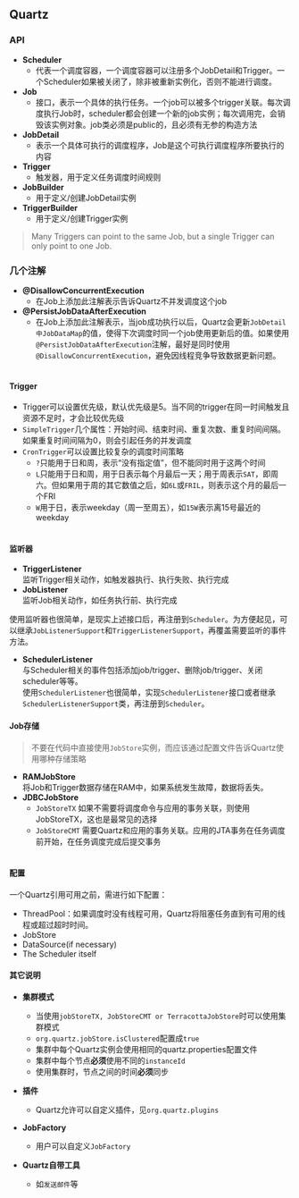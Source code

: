 ## Quartz    
### API    
+ **Scheduler**    
    - 代表一个调度容器，一个调度容器可以注册多个JobDetail和Trigger。一个Scheduler如果被关闭了，除非被重新实例化，否则不能进行调度。    
+ **Job**    
    - 接口，表示一个具体的执行任务。一个job可以被多个trigger关联。每次调度执行Job时，scheduler都会创建一个新的job实例；每次调用完，会销毁该实例对象。job类必须是public的，且必须有无参的构造方法    
+ **JobDetail**    
    - 表示一个具体可执行的调度程序，Job是这个可执行调度程序所要执行的内容    
+ **Trigger**    
    - 触发器，用于定义任务调度时间规则    
+ **JobBuilder**    
    - 用于定义/创建JobDetail实例    
+ **TriggerBuilder**    
    - 用于定义/创建Trigger实例    

> Many Triggers can point to the same Job, but a single Trigger can only point to one Job.
    
### 几个注解    
+ **@DisallowConcurrentExecution**    
    - 在Job上添加此注解表示告诉Quartz不并发调度这个job    
+ **@PersistJobDataAfterExecution**    
    - 在Job上添加此注解表示，当job成功执行以后，Quartz会更新`JobDetail中JobDataMap`的值，使得下次调度时同一个job使用更新后的值。如果使用`@PersistJobDataAfterExecution`注解，最好是同时使用`@DisallowConcurrentExecution`，避免因线程竞争导致数据更新问题。    
    
#### Trigger    
+ Trigger可以设置优先级，默认优先级是5。当不同的trigger在同一时间触发且资源不足时，才会比较优先级    
+ `SimpleTrigger`几个属性：开始时间、结束时间、重复次数、重复时间间隔。如果重复时间间隔为0，则会引起任务的并发调度    
+ `CronTrigger`可以设置比较复杂的调度时间策略    
    - `?`只能用于日和周，表示“没有指定值”，但不能同时用于这两个时间    
    - `L`只能用于日和周，用于日表示每个月最后一天；用于周表示`SAT`，即周六。但如果用于周的其它数值之后，如`6L`或`FRIL`，则表示这个月的最后一个FRI    
    - `W`用于日，表示weekday（周一至周五），如`15W`表示离15号最近的weekday    
    
#### 监听器    
+ **TriggerListener**    
监听Trigger相关动作，如触发器执行、执行失败、执行完成    
+ **JobListener**    
监听Job相关动作，如任务执行前、执行完成    

使用监听器也很简单，是现实上述接口后，再注册到`Scheduler`。为方便起见，可以继承`JobListenerSupport`和`TriggerListenerSupport`，再覆盖需要监听的事件方法。    

+ **SchedulerListener**    
与Scheduler相关的事件包括添加job/trigger、删除job/trigger、关闭scheduler等等。    
使用`SchedulerListener`也很简单，实现`SchedulerListener`接口或者继承`SchedulerListenerSupport`类，再注册到`Scheduler`。

#### Job存储    
> 不要在代码中直接使用`JobStore`实例，而应该通过配置文件告诉Quartz使用哪种存储策略    

+ **RAMJobStore**    
将Job和Trigger数据存储在RAM中，如果系统发生故障，数据将丢失。    
+ **JDBCJobStore**    
    - `JobStoreTX` 如果不需要将调度命令与应用的事务关联，则使用JobStoreTX，这也是最常见的选择    
    - `JobStoreCMT` 需要Quartz和应用的事务关联。应用的JTA事务在任务调度前开始，在任务调度完成后提交事务    
    
#### 配置    
一个Quartz引用可用之前，需进行如下配置：    
+ ThreadPool：如果调度时没有线程可用，Quartz将阻塞任务直到有可用的线程或超过超时时间。
+ JobStore    
+ DataSource(if necessary)    
+ The Scheduler itself    

#### 其它说明    
+ **集群模式**    
    - 当使用`jobStoreTX, JobStoreCMT or TerracottaJobStore`时可以使用集群模式    
    - `org.quartz.jobStore.isClustered`配置成`true`    
    - 集群中每个Quartz实例会使用相同的quartz.properties配置文件
    - 集群中每个节点**必须**使用不同的`instanceId`
    - 使用集群时，节点之间的时间**必须**同步    
    
+ **插件**    
    - Quartz允许可以自定义插件，见`org.quartz.plugins`    

+ **JobFactory**    
    - 用户可以自定义`JobFactory`    
    
+ **Quartz自带工具**
    - 如`发送邮件`等



